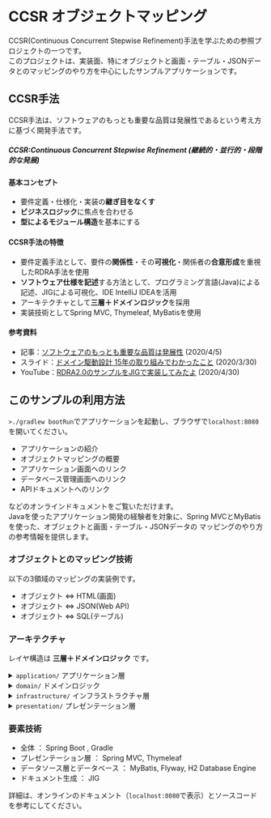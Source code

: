 # CCSR オブジェクトマッピング
CCSR(Continuous Concurrent Stepwise Refinement)手法を学ぶための参照プロジェクトの一つです。  
このプロジェクトは、実装面、特にオブジェクトと画面・テーブル・JSONデータとのマッピングのやり方を中心にしたサンプルアプリケーションです。

## CCSR手法
CCSR手法は、ソフトウェアのもっとも重要な品質は発展性であるという考え方に基づく開発手法です。  
##### CCSR:Continuous Concurrent Stepwise Refinement (継続的・並行的・段階的な発展)

#### 基本コンセプト
- 要件定義・仕様化・実装の**継ぎ目をなくす**
- **ビジネスロジック**に焦点を合わせる
- **型によるモジュール構造**を基本にする

#### CCSR手法の特徴
- 要件定義手法として、要件の**関係性**・その**可視化**・関係者の**合意形成**を重視したRDRA手法を使用
- **ソフトウェア仕様を記述**する方法として、プログラミング言語(Java)による記述、JIGによる可視化、IDE IntelliJ IDEAを活用
- アーキテクチャとして**三層＋ドメインロジック**を採用
- 実装技術としてSpring MVC, Thymeleaf, MyBatisを使用

#### 参考資料
- 記事：[ソフトウェアのもっとも重要な品質は発展性](https://masuda220.hatenablog.com/entry/2020/04/05/172125) (2020/4/5)
- スライド：[ドメイン駆動設計 15年の取り組みでわかったこと](https://www.slideshare.net/masuda220/ss-231096753) (2020/3/30)
- YouTube：[RDRA2.0のサンプルをJIGで実装してみたよ](https://www.youtube.com/watch?v=Jf8y5fd9OhM&feature=youtu.be) (2020/4/30)

## このサンプルの利用方法
```>./gradlew bootRun```でアプリケーションを起動し、ブラウザで```localhost:8080```を開いてください。  
- アプリケーションの紹介
- オブジェクトマッピングの概要
- アプリケーション画面へのリンク
- データベース管理画面へのリンク
- APIドキュメントへのリンク

などのオンラインドキュメントをご覧いただけます。  
Javaを使ったアプリケーション開発の経験者を対象に、Spring MVCとMyBatisを使った、オブジェクトと画面・テーブル・JSONデータの
マッピングのやり方の参考情報を提供します。

### オブジェクトとのマッピング技術
以下の3領域のマッピングの実装例です。
* オブジェクト ⇔ HTML(画面)
* オブジェクト ⇔ JSON(Web API)
* オブジェクト ⇔ SQL(テーブル)

### アーキテクチャ
レイヤ構造は **三層＋ドメインロジック** です。
<details>
<summary><code>application/</code> アプリケーション層</summary>
 <ul>
 <li><code>coordinator/</code> 複合サービス</li>
 <li><code>repository/</code> リポジトリ定義</li>
 <li><code>service/</code> 要素サービス</li>
 </ul>
</details>
<details>
 <summary><code>domain/</code> ドメインロジック</summary>
 <ul>
 <li><code>model/</code> モデル</li>
 <li><code>type/</code> 基本型</li>
 </ul>
</details>
<details>
 <summary><code>infrastructure/</code> インフラストラクチャ層</summary>
 <ul>
 <li><code>_configuration/</code> ← 設定</li>
 <li><code>datasource/</code> データソース</li>
 <li><code>transfer/</code> 通信</li>
 </ul>
</details>
<details>
 <summary><code>presentation/</code> プレゼンテーション層</summary>
 <ul>
 <li><code>api/</code> API RESTコントローラ</li>
 <li><code>web/</code> 画面コントローラ</li>
 </ul>
</details>
  
### 要素技術
* 全体 ： Spring Boot , Gradle
* プレゼンテーション層 ： Spring MVC, Thymeleaf
* データソース層とデータベース ： MyBatis, Flyway, H2 Database Engine
* ドキュメント生成 ： JIG

詳細は、オンラインのドキュメント（```localhost:8080```で表示）とソースコードを参考にしてください。